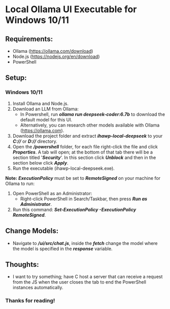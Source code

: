 # Local Ollama UI Executable for Windows 10/11

## Requirements:
+ Ollama (https://ollama.com/download)
+ Node.js (https://nodejs.org/en/download)
+ PowerShell

## Setup:

### Windows 10/11

1. Install Ollama and Node.js.
2. Download an LLM from Ollama:
   + In Powershell, run ***ollama run deepseek-coder:6.7b*** to download the default model for this UI.
   + Alternatively, you can research other models available with Ollama (https://ollama.com).
3. Download the project folder and extract ***ihawp-local-deepseek*** to your ***C://*** or ***D://*** directory.
4. Open the ***/powershell*** folder, for each file right-click the file and click ***Properties***. A tab will open; at the bottom of that tab there will be a section titled '***Security***'. In this section click ***Unblock*** and then in the section below click ***Apply***.
5. Run the executable (ihawp-local-deepseek.exe).

**Note:** ***ExecutionPolicy*** must be set to ***RemoteSigned*** on your machine for Ollama to run:
1. Open PowerShell as an Administrator:
   + Right-click PowerShell in Search/Taskbar, then press ***Run as Administrator***.
2. Run this command: ***Set-ExecutionPolicy -ExecutionPolicy RemoteSigned***.

## Change Models:
+ Navigate to ***/ui/src/chat.js***, inside the ***fetch*** change the model where the model is specified in the ***response*** variable.

## Thoughts:
+ I want to try something; have C host a server that can receive a request from the JS when the user closes the tab to end the PowerShell instances automatically.

### Thanks for reading!